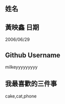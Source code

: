 姓名
----
黃映鑫
日期
----
2006/06/29

Github Username
---------------
milkeyyyyyyyyy

我最喜歡的三件事
---------------
cake,cat,phone